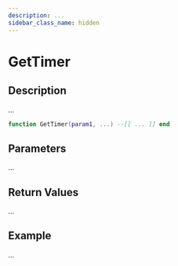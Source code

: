 ```yaml
---
description: ...
sidebar_class_name: hidden
---
```


# GetTimer

## Description

...

```lua
function GetTimer(param1, ...) --[[ ... ]] end
```

## Parameters

...

## Return Values

...

## Example

...

